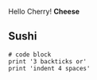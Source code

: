Hello Cherry!
**Cheese**
## Sushi

```
# code block
print '3 backticks or'
print 'indent 4 spaces'
```

